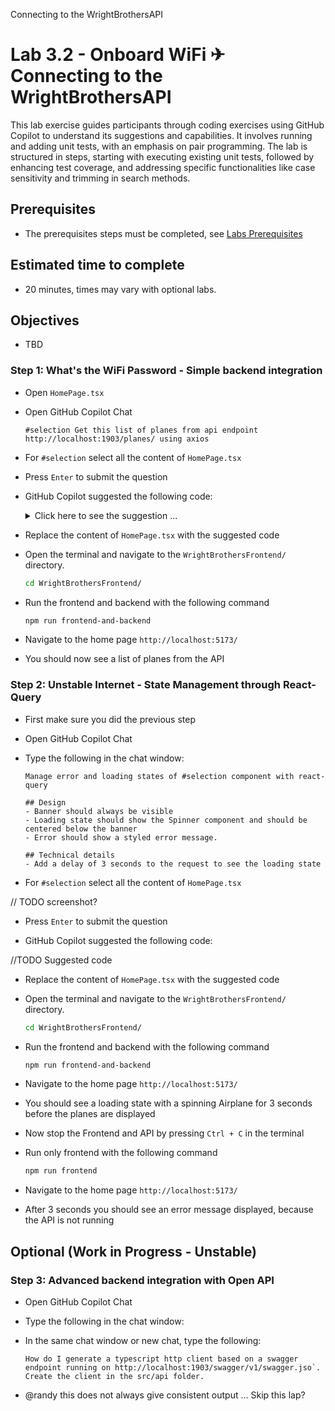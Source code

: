 Connecting to the WrightBrothersAPI

# Lab 3.2 - Onboard WiFi ✈ Connecting to the WrightBrothersAPI
This lab exercise guides participants through coding exercises using GitHub Copilot to understand its suggestions and capabilities. It involves running and adding unit tests, with an emphasis on pair programming. The lab is structured in steps, starting with executing existing unit tests, followed by enhancing test coverage, and addressing specific functionalities like case sensitivity and trimming in search methods.

## Prerequisites
- The prerequisites steps must be completed, see [Labs Prerequisites](./Labs/Lab%201.1%20-%20Pre-Flight%20Checklist)

## Estimated time to complete
- 20 minutes, times may vary with optional labs.

## Objectives
- TBD

### Step 1: What's the WiFi Password - Simple backend integration

- Open `HomePage.tsx`

- Open GitHub Copilot Chat

    ```
    #selection Get this list of planes from api endpoint http://localhost:1903/planes/ using axios
    ```

- For `#selection` select all the content of `HomePage.tsx`

- Press `Enter` to submit the question

- GitHub Copilot suggested the following code:

    <details>
    <summary>Click here to see the suggestion ...</summary>

    ```tsx
    import React, { useState, useEffect } from 'react';
    import axios from 'axios';
    import Banner from "../components/Banner";
    import PlaneList from "../components/PlaneList";
    import PageContent from "../components/PageContent";

    function HomePage() {
    const [planes, setPlanes] = useState([]);

    useEffect(() => {
        axios.get('http://localhost:1903/planes/')
        .then(response => {
            setPlanes(response.data);
        })
        .catch(error => {
            console.error('There was an error!', error);
        });
    }, []);

    return (
        <div>
        <Banner />
        <PageContent>
            <PlaneList planes={planes} />
        </PageContent>
        </div>
    );
    }
    export default HomePage;
    ```
    </details>

- Replace the content of `HomePage.tsx` with the suggested code

- Open the terminal and navigate to the `WrightBrothersFrontend/` directory.

    ```bash
    cd WrightBrothersFrontend/
    ```

- Run the frontend and backend with the following command

    ```bash
    npm run frontend-and-backend
    ```

- Navigate to the home page `http://localhost:5173/`

- You should now see a list of planes from the API

### Step 2: Unstable Internet - State Management through React-Query

- First make sure you did the previous step

- Open GitHub Copilot Chat

- Type the following in the chat window:

    ```
    Manage error and loading states of #selection component with react-query
    
    ## Design
    - Banner should always be visible
    - Loading state should show the Spinner component and should be centered below the banner
    - Error should show a styled error message.

    ## Technical details
    - Add a delay of 3 seconds to the request to see the loading state
    ```

- For `#selection` select all the content of `HomePage.tsx`

// TODO screenshot?

- Press `Enter` to submit the question

- GitHub Copilot suggested the following code:

//TODO Suggested code

- Replace the content of `HomePage.tsx` with the suggested code

- Open the terminal and navigate to the `WrightBrothersFrontend/` directory.

    ```bash
    cd WrightBrothersFrontend/
    ```

- Run the frontend and backend with the following command

    ```bash
    npm run frontend-and-backend
    ```

- Navigate to the home page `http://localhost:5173/`

- You should see a loading state with a spinning Airplane for 3 seconds before the planes are displayed

- Now stop the Frontend and API by pressing `Ctrl + C` in the terminal

- Run only frontend with the following command

    ```bash
    npm run frontend
    ```

- Navigate to the home page `http://localhost:5173/`

- After 3 seconds you should see an error message displayed, because the API is not running

## Optional (Work in Progress - Unstable)
 
### Step 3: Advanced backend integration with Open API

- Open GitHub Copilot Chat

- Type the following in the chat window:

- In the same chat window or new chat, type the following:

    ```
    How do I generate a typescript http client based on a swagger endpoint running on http://localhost:1903/swagger/v1/swagger.jso`. Create the client in the src/api folder.
    ```

- @randy this does not always give consistent output ... Skip this lap?